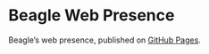 # Beagle Web Presence

Beagle’s web presence, published on [GitHub Pages](https://jGleitz.github.io/Beagle/branches/Blackboard).